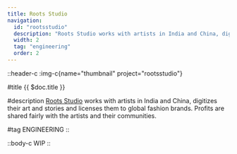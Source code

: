 ```yaml
---
title: Roots Studio
navigation:
  id: "rootsstudio"
  description: "Roots Studio works with artists in India and China, digitizes their art and stories and licenses them to global fashion brands..."
  width: 2
  tag: "engineering"
  order: 2
---
```


::header-c
:img-c{name="thumbnail" project="rootsstudio"}

#title
{{ $doc.title }}

#description
[Roots Studio](https://rootsstudio.co/) works with artists in India and China, digitizes their art and stories and licenses them to global fashion brands. Profits are shared fairly with the artists and their communities.

#tag
ENGINEERING
::

::body-c
WIP
::
